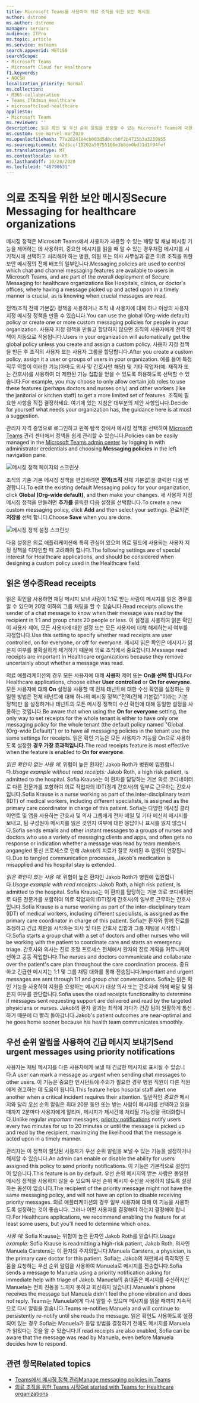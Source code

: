 ```yaml
---
title: Microsoft Teams를 사용하여 의료 조직을 위한 보안 메시징
author: dstrome
ms.author: dstrome
manager: serdars
audience: ITPro
ms.topic: article
ms.service: msteams
search.appverid: MET150
searchScope:
- Microsoft Teams
- Microsoft Cloud for Healthcare
f1.keywords:
- NOCSH
localization_priority: Normal
ms.collection:
- M365-collaboration
- Teams_ITAdmin_Healthcare
- microsoftcloud-healthcare
appliesto:
- Microsoft Teams
ms.reviewer: ''
description: 읽은 확인 및 우선 순위 알림을 포함할 수 있는 Microsoft Teams에 대한 보안 메시징 정책을 사용자 지정하는 방법을 배워야 합니다.
ms.custom: seo-marvel-mar2020
ms.openlocfilehash: 77a2024184cb003d5d0ccb0f2b4715b3a3239955
ms.sourcegitcommit: 62d5ccf10202a50755166e3b8de0bd31d1f94fef
ms.translationtype: MT
ms.contentlocale: ko-KR
ms.lasthandoff: 10/28/2020
ms.locfileid: "48790631"
---
```

# <a name="secure-messaging-for-healthcare-organizations"></a><span data-ttu-id="3a948-103">의료 조직을 위한 보안 메시징</span><span class="sxs-lookup"><span data-stu-id="3a948-103">Secure Messaging for healthcare organizations</span></span>

<span data-ttu-id="3a948-104">메시징 정책은 Microsoft Teams에서 사용자가 사용할 수 있는 채팅 및 채널 메시징 기능을 제어하는 데 사용하며, 중요한 메시지를 읽을 때 알 수 있는 경우처럼 메시지를 시기적시에 선택하고 처리해야 하는 병원, 의원 또는 의사 사무실과 같은 의료 조직을 위한 보안 메시징의 전체 배포의 일부입니다.</span><span class="sxs-lookup"><span data-stu-id="3a948-104">Messaging policies are used to control which chat and channel messaging features are available to users in Microsoft Teams, and are part of the overall deployment of Secure Messaging for healthcare organizations like Hospitals, clinics, or doctor's offices, where having a message picked up and acted upon in a timely manner is crucial, as is knowing when crucial messages are read.</span></span>

<span data-ttu-id="3a948-105">전역(조직 전체 기본값) 정책을 사용하거나 조직 내 사용자에 대해 하나 이상의 사용자 지정 메시징 정책을 만들 수 있습니다.</span><span class="sxs-lookup"><span data-stu-id="3a948-105">You can use the global (Org-wide default) policy or create one or more custom messaging policies for people in your organization.</span></span> <span data-ttu-id="3a948-106">사용자 지정 정책을 만들고 할당하지 않으면 조직의 사용자에게 전역 정책이 자동으로 적용됩니다.</span><span class="sxs-lookup"><span data-stu-id="3a948-106">Users in your organization will automatically get the global policy unless you create and assign a custom policy.</span></span> <span data-ttu-id="3a948-107">사용자 지정 정책을 만든 후 조직의 사용자 또는 사용자 그룹을 할당합니다.</span><span class="sxs-lookup"><span data-stu-id="3a948-107">After you create a custom policy, assign it a user or groups of users in your organization.</span></span> <span data-ttu-id="3a948-108">예를 들어 특정 직무 역할이 이러한 기능(아마도 의사 및 간호사만 해당) 및 기타 작업자(예: 재직자 또는 간호사)를 사용하여 더 제한된 기능 집합을 얻을 수 있도록 허용하도록 선택할 수 있습니다.</span><span class="sxs-lookup"><span data-stu-id="3a948-108">For example, you may choose to only allow certain job roles to use these features (perhaps doctors and nurses only) and other workers (like the janitorial or kitchen staff) to get a more limited set of features.</span></span> <span data-ttu-id="3a948-109">조직에 필요한 사항을 직접 결정하세요. 여기에 있는 지침은 대부분의 제안 사항입니다.</span><span class="sxs-lookup"><span data-stu-id="3a948-109">Decide for yourself what needs your organization has, the guidance here is at most a suggestion.</span></span>

<span data-ttu-id="3a948-110">관리자 자격 증명으로 로그인하고 왼쪽 탐색 창에서 메시징 정책을 선택하여  [Microsoft Teams](https://admin.teams.microsoft.com) 관리 센터에서 정책을 쉽게 관리할 수 있습니다.</span><span class="sxs-lookup"><span data-stu-id="3a948-110">Policies can be easily managed in the [Microsoft Teams admin center](https://admin.teams.microsoft.com) by logging in with administrator credentials and choosing **Messaging policies** in the left navigation pane.</span></span>

 ![메시징 정책 페이지의 스크린샷](../../media/hc-messaging-policy-admin-center.png)

<span data-ttu-id="3a948-112">조직의 기존 기본 메시징 정책을 편집하려면 **전역(조직** 전체 기본값)을 클릭한 다음 변경합니다.</span><span class="sxs-lookup"><span data-stu-id="3a948-112">To edit the existing default Messaging policy for your organization, click **Global (Org-wide default)**, and then make your changes.</span></span> <span data-ttu-id="3a948-113">새 사용자 지정 메시징 정책을 만들려면 **추가를** 클릭한 다음 설정을 선택합니다.</span><span class="sxs-lookup"><span data-stu-id="3a948-113">To create a new custom messaging policy, click **Add** and then select your settings.</span></span> <span data-ttu-id="3a948-114">완료되면 **저장을** 선택 합니다.</span><span class="sxs-lookup"><span data-stu-id="3a948-114">Choose **Save** when you are done.</span></span>

![메시징 정책 설정 스크린샷](../../media/hc-messaging-policy.png)

<span data-ttu-id="3a948-116">다음 설정은 의료 애플리케이션에 특히 관심이 있으며 의료 필드에 사용되는 사용자 지정 정책을 디자인할 때 고려해야 합니다.</span><span class="sxs-lookup"><span data-stu-id="3a948-116">The following settings are of special interest for Healthcare applications, and should be considered when designing a custom policy used in the Healthcare field:</span></span>

## <a name="read-receipts"></a><span data-ttu-id="3a948-117">읽은 영수증</span><span class="sxs-lookup"><span data-stu-id="3a948-117">Read receipts</span></span>

<span data-ttu-id="3a948-118">읽은 확인을 사용하면 채팅 메시지 보낸 사람이 1:1로 받는 사람이 메시지를 읽은 경우를 알 수 있으며 20명 이하의 그룹 채팅을 할 수 있습니다.</span><span class="sxs-lookup"><span data-stu-id="3a948-118">Read receipts allows the sender of a chat message to know when their message was read by the recipient in 1:1 and group chats 20 people or less.</span></span> <span data-ttu-id="3a948-119">이 설정을 사용하여 읽은 확인이 사용자 제어, 모든 사용자에 대한 설정 또는 모든 사용자에 대해 해제하는지 여부를 지정합니다.</span><span class="sxs-lookup"><span data-stu-id="3a948-119">Use this setting to specify whether read receipts are user controlled, on for everyone, or off for everyone.</span></span> <span data-ttu-id="3a948-120">메시지 읽은 확인은 메시지가 읽은지 여부를 불확실하게 제거하기 때문에 의료 조직에서 중요합니다.</span><span class="sxs-lookup"><span data-stu-id="3a948-120">Message read receipts are important in Healthcare organizations because they remove uncertainly about whether a message was read.</span></span>

<span data-ttu-id="3a948-121">의료 애플리케이션의 경우 모든 사용자에 대해 **사용자** 제어 또는 **On을 선택 합니다.**</span><span class="sxs-lookup"><span data-stu-id="3a948-121">For Healthcare applications, choose either **User controlled** or **On for everyone**.</span></span> <span data-ttu-id="3a948-122">모든 사용자에 대해 **On** 설정을 사용할 때 전체 테넌트에 대한 수신 확인을 설정하는 유일한 방법은 전체 테넌트에 대해 하나의 메시징 정책("전역(전체 기본값)"이라는 기본 정책)만 을 설정하거나 테넌트의 모든 메시징 정책이 수신 확인에 대해 동일한 설정을 사용하는 것입니다.</span><span class="sxs-lookup"><span data-stu-id="3a948-122">Be aware that when using the **On for everyone** setting, the only way to set receipts for the whole  tenant is either to have only one messaging policy for the whole tenant (the default policy named "Global (Org-wide Default)") or to have all messaging policies in the tenant use the same settings for receipts.</span></span> <span data-ttu-id="3a948-123">읽은 확인 기능은 모든 사용자가 기능을 On으로 사용하도록 설정한 **경우 가장 효과적입니다.**</span><span class="sxs-lookup"><span data-stu-id="3a948-123">The read receipts feature is most effective when the feature is enabled to **On for everyone**.</span></span>

<span data-ttu-id="3a948-124">*읽은 확인이 없는 사용 예:* 위험이 높은 환자인 Jakob Roth가 병원에 입원합니다.</span><span class="sxs-lookup"><span data-stu-id="3a948-124">*Usage example without read receipts:* Jakob Roth, a high risk patient, is admitted to the hospital.</span></span>  <span data-ttu-id="3a948-125">Sofia Krause는 이 환자를 담당하는 기본 의료 코디네이터로 다른 전문가를 포함하여 의료 작업자의 IDT(징계 간호사)의 일부로 근무하는 간호사입니다.</span><span class="sxs-lookup"><span data-stu-id="3a948-125">Sofia Krause is a nurse working as part of the inter-disciplinary team (IDT) of medical workers, including different specialists, is assigned as the primary care coordinator in charge of this patient.</span></span>  <span data-ttu-id="3a948-126">Sofia는 다양한 메시징 클라이언트 및 앱을 사용하는 간호사 및 의사 그룹에게 전자 메일 및 기타 메신저 메시지를 보내고, 팀 구성원이 메시지를 읽은 것인지 여부에 대한 응답이나 표시를 읽지 않습니다.</span><span class="sxs-lookup"><span data-stu-id="3a948-126">Sofia sends emails and other instant messages to a groups of nurses and doctors who use a variety of messaging clients and apps, and often gets no response or indication whether a message was read by team members.</span></span> <span data-ttu-id="3a948-127">angangled 통신 프로세스로 인해 Jakob의 치료가 잘못 처리된 후 입원이 연장됩니다.</span><span class="sxs-lookup"><span data-stu-id="3a948-127">Due to tangled communication processes, Jakob's medication is misapplied and his hospital stay is extended.</span></span>

<span data-ttu-id="3a948-128">*읽은 확인이 있는 사용 예:* 위험이 높은 환자인 Jakob Roth가 병원에 입원합니다.</span><span class="sxs-lookup"><span data-stu-id="3a948-128">*Usage example with read receipts:* Jakob Roth, a high risk patient, is admitted to the hospital.</span></span>  <span data-ttu-id="3a948-129">Sofia Krause는 이 환자를 담당하는 기본 의료 코디네이터로 다른 전문가를 포함하여 의료 작업자의 IDT(징계 간호사)의 일부로 근무하는 간호사입니다.</span><span class="sxs-lookup"><span data-stu-id="3a948-129">Sofia Krause is a nurse working as part of the inter-disciplinary team (IDT) of medical workers, including different specialists, is assigned as the primary care coordinator in charge of this patient.</span></span>  <span data-ttu-id="3a948-130">Sofia는 환자와 함께 진료를 조정하고 긴급 재판을 시작하는 의사 및 다른 간호사 집합과 그룹 채팅을 시작합니다.</span><span class="sxs-lookup"><span data-stu-id="3a948-130">Sofia starts a group chat with a set of doctors and other nurses who will be working with the patient to coordinate care and starts an emergency triage.</span></span>  <span data-ttu-id="3a948-131">간호사와 의사는 진료 조정 프로세스 전체에서 환자의 진료 계획을 커뮤니케이션하고 공동 작업합니다.</span><span class="sxs-lookup"><span data-stu-id="3a948-131">The nurses and doctors communicate and collaborate over the patient's care plan throughout the care coordination process.</span></span>  <span data-ttu-id="3a948-132">중요하고 긴급한 메시지는 1:1 및 그룹 채팅 대화를 통해 전송됩니다.</span><span class="sxs-lookup"><span data-stu-id="3a948-132">Important and urgent messages are sent through 1:1 and group chat conversations.</span></span> <span data-ttu-id="3a948-133">Sofia는 읽은 확인 기능을 사용하여 지원을 요청하는 메시지가 대상 의사 또는 간호사에 의해 배달 및 읽은지 여부를 판단합니다.</span><span class="sxs-lookup"><span data-stu-id="3a948-133">Sofia uses the read receipts functionality to determine if messages sent requesting support are delivered and read by the targeted physicians or nurses.</span></span> <span data-ttu-id="3a948-134">Jakob의 환자 결과는 최적에 가다가 건강 팀이 원활하게 통신하기 때문에 더 빨리 돌아갑니다.</span><span class="sxs-lookup"><span data-stu-id="3a948-134">Jakob's patient outcomes are near-optimal and he goes home sooner because his health team communicates smoothly.</span></span>

## <a name="send-urgent-messages-using-priority-notifications"></a><span data-ttu-id="3a948-135">우선 순위 알림을 사용하여 긴급 메시지 보내기</span><span class="sxs-lookup"><span data-stu-id="3a948-135">Send urgent messages using priority notifications</span></span>

<span data-ttu-id="3a948-136">사용자는 채팅 메시지를 다른  사용자에게 보낼 때 긴급한 메시지로 표시될 수 있습니다.</span><span class="sxs-lookup"><span data-stu-id="3a948-136">A user can mark a message as *urgent* when sending chat messages to other users.</span></span> <span data-ttu-id="3a948-137">이 기능은 중요한 인시던트에 주의가 필요한 경우 병원 직원이 다른 직원에게 경고하는 데 도움이 됩니다.</span><span class="sxs-lookup"><span data-stu-id="3a948-137">This feature helps hospital staff alert one another when a critical incident requires their attention.</span></span> <span data-ttu-id="3a948-138">일반적인 *중요한* 메시지와 달리 [우선](https://support.microsoft.com/article/mark-a-message-as-important-or-urgent-in-teams-ea99d5b6-1317-4550-8d75-86ff14cd4462) 순위 알림은 최대 20분 동안 또는 받는 사람이 메시지를 선택하고 읽을 때까지 2분마다 사용자에게 알리며, 메시지가 제시간에 처리될 가능성을 극대화합니다.</span><span class="sxs-lookup"><span data-stu-id="3a948-138">Unlike regular *important* messages, [priority notifications](https://support.microsoft.com/article/mark-a-message-as-important-or-urgent-in-teams-ea99d5b6-1317-4550-8d75-86ff14cd4462) notify users every two minutes for up to 20 minutes or until the message is picked up and read by the recipient, maximizing the likelihood that the message is acted upon in a timely manner.</span></span>

<span data-ttu-id="3a948-139">관리자는 이 정책이 할당된 사용자가 우선 순위 알림을 보낼 수 있는 기능을 설정하거나 해제할 수 있습니다.</span><span class="sxs-lookup"><span data-stu-id="3a948-139">An admin can enable or disable the ability for users assigned this policy to send priority notifications.</span></span> <span data-ttu-id="3a948-140">이 기능은 기본적으로 설정되어 있습니다.</span><span class="sxs-lookup"><span data-stu-id="3a948-140">This feature is on by default.</span></span> <span data-ttu-id="3a948-141">우선 순위 메시지의 받는 사람은 동일한 메시징 정책을 사용하지 않을 수 있으며 우선 순위 메시지 수신을 사용하지 않도록 설정하는 옵션이 없습니다.</span><span class="sxs-lookup"><span data-stu-id="3a948-141">The recipient of the priority message might not have the same messaging policy, and will not have an option to disable receiving priority messages.</span></span> <span data-ttu-id="3a948-142">의료 애플리케이션의 경우 일부 사용자에 대해 이 기능을 사용하도록 설정하는 것이 좋습니다. 그러나 어떤 사용자를 결정해야 하는지 결정해야 합니다.</span><span class="sxs-lookup"><span data-stu-id="3a948-142">For Healthcare applications, we recommend enabling the feature for at least some users, but you'll need to determine which ones.</span></span>

<span data-ttu-id="3a948-143">*사용 예:* Sofia Krause는 위험이 높은 환자인 Jakob Roth를 읽습니다.</span><span class="sxs-lookup"><span data-stu-id="3a948-143">*Usage example:* Sofia Krause is readmitting a high-risk patient, Jakob Roth.</span></span> <span data-ttu-id="3a948-144">의사인 Manuela Carstens는 이 환자의 주치의입니다.</span><span class="sxs-lookup"><span data-stu-id="3a948-144">Manuela Carstens, a physician, is the primary care doctor for this patient.</span></span>  <span data-ttu-id="3a948-145">Sofia는 Jakob의 재판에서 즉각적인 도움을 요청하는 우선 순위 알림을 사용하여 Manuela로 메시지를 전송합니다.</span><span class="sxs-lookup"><span data-stu-id="3a948-145">Sofia sends a message to Manuela using a priority notification asking for immediate help with triage of Jakob.</span></span>  <span data-ttu-id="3a948-146">Manuela의 휴대폰은 메시지를 수신하지만 Manuela는 전화 진동을 느끼지 못하고 회신하지 않습니다.</span><span class="sxs-lookup"><span data-stu-id="3a948-146">Manuela's phone receives the message but Manuela didn't feel the phone vibration and does not reply.</span></span> <span data-ttu-id="3a948-147">Teams는 Manuela에게 다시 알릴 수 있으며 메시지를 읽을 때까지 지속적으로 다시 알림을 읽습니다.</span><span class="sxs-lookup"><span data-stu-id="3a948-147">Teams re-notifies Manuela and will continue to persistently re-notify until she reads the message.</span></span> <span data-ttu-id="3a948-148">읽은 확인도 사용하도록 설정되어 있는 경우 Sofia는 Manuela가 응답 방법을 결정하기 전에도 메시지를 Manuela가 읽었다는 것을 알 수 있습니다.</span><span class="sxs-lookup"><span data-stu-id="3a948-148">If read receipts are also enabled, Sofia can be aware that the message was read by Manuela, even before Manuela decides how to respond.</span></span>

## <a name="related-topics"></a><span data-ttu-id="3a948-149">관련 항목</span><span class="sxs-lookup"><span data-stu-id="3a948-149">Related topics</span></span>

- [<span data-ttu-id="3a948-150">Teams에서 메시징 정책 관리</span><span class="sxs-lookup"><span data-stu-id="3a948-150">Manage messaging policies in Teams</span></span>](../../messaging-policies-in-teams.md)
- [<span data-ttu-id="3a948-151">의료 조직을 위한 Teams 시작</span><span class="sxs-lookup"><span data-stu-id="3a948-151">Get started with Teams for Healthcare organizations</span></span>](teams-in-hc.md)
